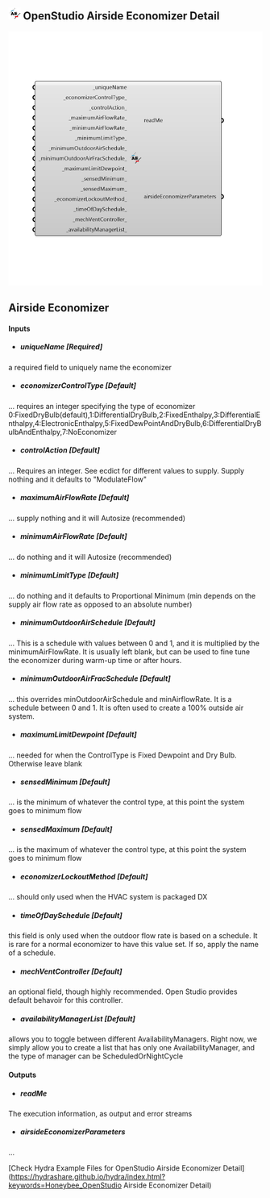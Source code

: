 ## ![](../../images/icons/OpenStudio_Airside_Economizer_Detail.png) OpenStudio Airside Economizer Detail

![](../../images/components/OpenStudio_Airside_Economizer_Detail.png)

Airside Economizer
 -
 

#### Inputs
* ##### uniqueName [Required]
a required field to uniquely name the economizer
* ##### economizerControlType [Default]
... requires an integer specifying the type of economizer 0:FixedDryBulb(default),1:DifferentialDryBulb,2:FixedEnthalpy,3:DifferentialEnthalpy,4:ElectronicEnthalpy,5:FixedDewPointAndDryBulb,6:DifferentialDryBulbAndEnthalpy,7:NoEconomizer
* ##### controlAction [Default]
... Requires an integer.  See ecdict for different values to supply.  Supply nothing and it defaults to "ModulateFlow"
* ##### maximumAirFlowRate [Default]
... supply nothing and it will Autosize (recommended)
* ##### minimumAirFlowRate [Default]
... do nothing and it will Autosize (recommended)
* ##### minimumLimitType [Default]
... do nothing and it defaults to Proportional Minimum (min depends on the supply air flow rate as opposed to an absolute number)
* ##### minimumOutdoorAirSchedule [Default]
... This is a schedule with values between 0 and 1, and it is multiplied by the minimumAirFlowRate.  It is usually left blank, but can be used to fine tune the economizer during warm-up time or after hours.
* ##### minimumOutdoorAirFracSchedule [Default]
... this overrides minOutdoorAirSchedule and minAirflowRate.  It is a schedule between 0 and 1.  It is often used to create a 100% outside air system.
* ##### maximumLimitDewpoint [Default]
... needed for when the ControlType is Fixed Dewpoint and Dry Bulb.  Otherwise leave blank
* ##### sensedMinimum [Default]
... is the minimum of whatever the control type, at this point the system goes to minimum flow
* ##### sensedMaximum [Default]
... is the maximum of whatever the control type, at this point the system goes to minimum flow
* ##### economizerLockoutMethod [Default]
... should only used when the HVAC system is packaged DX
* ##### timeOfDaySchedule [Default]
this field is only used when the outdoor flow rate is based on a schedule.  It is rare for a normal economizer to have this value set.  If so, apply the name of a schedule.
* ##### mechVentController [Default]
an optional field, though highly recommended.  Open Studio provides default behavoir for this controller.
* ##### availabilityManagerList [Default]
allows you to toggle between different AvailabilityManagers.  Right now, we simply allow you to create a list that has only one AvailabilityManager, and the type of manager can be ScheduledOrNightCycle

#### Outputs
* ##### readMe
The execution information, as output and error streams
* ##### airsideEconomizerParameters
...


[Check Hydra Example Files for OpenStudio Airside Economizer Detail](https://hydrashare.github.io/hydra/index.html?keywords=Honeybee_OpenStudio Airside Economizer Detail)